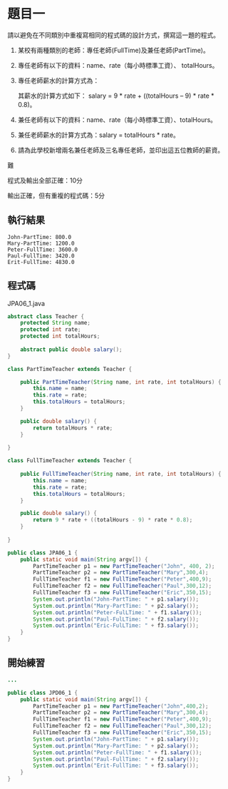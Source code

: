 # 題目一

請以避免在不同類別中重複寫相同的程式碼的設計方式，撰寫這一題的程式。

1. 某校有兩種類別的老師：專任老師(FullTime)及兼任老師(PartTime)。
2. 專任老師有以下的資料：name、rate（每小時標準工資）、 totalHours。
3. 專任老師薪水的計算方式為：

   其薪水的計算方式如下： salary = 9 * rate + ((totalHours – 9) * rate * 0.8)。 

4. 兼任老師有以下的資料：name、rate（每小時標準工資）、totalHours。
5. 兼任老師薪水的計算方式為：salary = totalHours * rate。
6. 請為此學校新增兩名兼任老師及三名專任老師，並印出這五位教師的薪資。

難

程式及輸出全部正確：10分

輸出正確，但有重複的程式碼：5分

## 執行結果

```
John-PartTime: 800.0
Mary-PartTime: 1200.0
Peter-FullTime: 3600.0
Paul-FullTime: 3420.0
Erit-FullTime: 4830.0
```

## 程式碼

JPA06_1.java

```java
abstract class Teacher {
	protected String name;
	protected int rate;
	protected int totalHours;
	
	abstract public double salary();
}

class PartTimeTeacher extends Teacher {

	public PartTimeTeacher(String name, int rate, int totalHours) {
		this.name = name;
		this.rate = rate;
		this.totalHours = totalHours;
	}

	public double salary() {
		return totalHours * rate;
	}
	
}

class FullTimeTeacher extends Teacher {
	
	public FullTimeTeacher(String name, int rate, int totalHours) {
		this.name = name;
		this.rate = rate;
		this.totalHours = totalHours;
	}

	public double salary() {
		return 9 * rate + ((totalHours - 9) * rate * 0.8);
	}
	
}

public class JPA06_1 {
    public static void main(String argv[]) {
        PartTimeTeacher p1 = new PartTimeTeacher("John", 400, 2);
        PartTimeTeacher p2 = new PartTimeTeacher("Mary",300,4);
        FullTimeTeacher f1 = new FullTimeTeacher("Peter",400,9);
        FullTimeTeacher f2 = new FullTimeTeacher("Paul",300,12);
        FullTimeTeacher f3 = new FullTimeTeacher("Eric",350,15);
        System.out.println("John-PartTime: " + p1.salary());
        System.out.println("Mary-PartTime: " + p2.salary());
        System.out.println("Peter-FulLTime: " + f1.salary());
        System.out.println("Paul-FulLTime: " + f2.salary());
        System.out.println("Eric-FulLTime: " + f3.salary());
    }
}
```

## 開始練習

```java
...

public class JPD06_1 {
    public static void main(String argv[]) {
        PartTimeTeacher p1 = new PartTimeTeacher("John",400,2);
        PartTimeTeacher p2 = new PartTimeTeacher("Mary",300,4);
        FullTimeTeacher f1 = new FullTimeTeacher("Peter",400,9);
        FullTimeTeacher f2 = new FullTimeTeacher("Paul",300,12);
        FullTimeTeacher f3 = new FullTimeTeacher("Eric",350,15);
        System.out.println("John-PartTime: " + p1.salary());
        System.out.println("Mary-PartTime: " + p2.salary());
        System.out.println("Peter-FullTime: " + f1.salary());
        System.out.println("Paul-FullTime: " + f2.salary());
        System.out.println("Erit-FullTime: " + f3.salary());
    }
}
```
